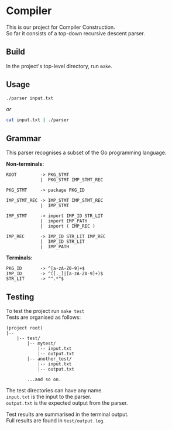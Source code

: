 # Compiler
This is our project for Compiler Construction.  
So far it consists of a top-down recursive descent parser.  

## Build
In the project's top-level directory, run `make`.  
## Usage
``` bash
./parser input.txt
```
_or_

``` bash
cat input.txt | ./parser
```

## Grammar
This parser recognises a subset of the Go programming language.  

**Non-terminals:**  
```
ROOT         -> PKG_STMT
             |  PKG_STMT IMP_STMT_REC

PKG_STMT     -> package PKG_ID

IMP_STMT_REC ->	IMP_STMT IMP_STMT_REC
             |  IMP_STMT

IMP_STMT     -> import IMP_ID STR_LIT
             |  import IMP_PATH
             |  import ( IMP_REC )

IMP_REC      -> IMP_ID STR_LIT IMP_REC
             |  IMP_ID STR_LIT
             |  IMP_PATH
```

**Terminals:**  
```
PKG_ID       ->	^[a-zA-Z0-9]+$
IMP_ID       -> ^([._]|[a-zA-Z0-9]+)$
STR_LIT      -> ^".*"$
```

## Testing
To test the project run `make test`  
Tests are organised as follows:  
```
(project root)
|--
    |-- test/
        |-- mytest/
            |-- input.txt
            |-- output.txt
        |-- another_test/
            |-- input.txt
            |-- output.txt

        ...and so on.
```

The test directories can have any name.  
`input.txt` is the input to the parser.  
`output.txt` is the expected output from the parser.  

Test results are summarised in the terminal output.  
Full results are found in `test/output.log`.  
